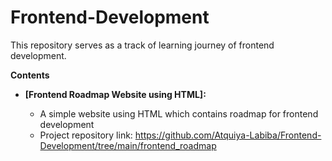 # Frontend-Development

This repository serves as a track of learning journey of frontend development.

**Contents**

* **[Frontend Roadmap Website using HTML]:**

    * A simple website using HTML which contains roadmap for frontend development
    * Project repository link: https://github.com/Atquiya-Labiba/Frontend-Development/tree/main/frontend_roadmap
    

